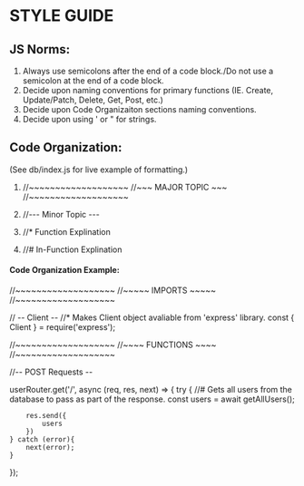 # STYLE GUIDE

## JS Norms:
1. Always use semicolons after the end of a code block./Do not use a semicolon at the end of a code block.
2. Decide upon naming conventions for primary functions (IE. Create, Update/Patch, Delete, Get, Post, etc.)
3. Decide upon Code Organizaiton sections naming conventions.
4. Decide upon using ' or " for strings.



## Code Organization:
(See db/index.js for live example of formatting.)

1.  //~~~~~~~~~~~~~~~~~~~
    //~~~ MAJOR TOPIC ~~~
    //~~~~~~~~~~~~~~~~~~~

2.  //--- Minor Topic ---

3.  //* Function Explination

4.  //# In-Function Explination

#### Code Organization Example:
//~~~~~~~~~~~~~~~~~~~
//~~~~~ IMPORTS ~~~~~
//~~~~~~~~~~~~~~~~~~~

// -- Client --
//* Makes Client object avaliable from 'express' library.
const { Client } = require('express');

//~~~~~~~~~~~~~~~~~~~
//~~~~ FUNCTIONS ~~~~
//~~~~~~~~~~~~~~~~~~~

//-- POST Requests --

userRouter.get('/', async (req, res, next) => {
    try {
        //# Gets all users from the database to pass as part of the response.
        const users = await getAllUsers();

        res.send({
            users
        })
    } catch (error){
        next(error);
    }
});


